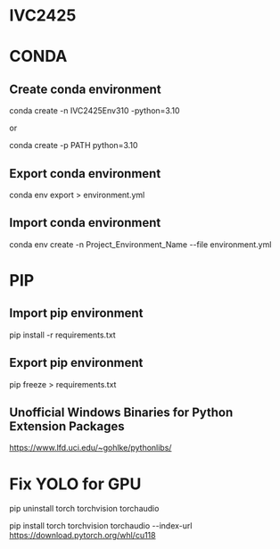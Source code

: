 # IVC2425

# CONDA
## Create conda environment
conda create -n IVC2425Env310 -python=3.10

or

conda create -p PATH python=3.10


## Export conda environment
conda env export > environment.yml

## Import conda environment
conda env create -n Project_Environment_Name --file environment.yml

# PIP

## Import pip environment
pip install -r requirements.txt

## Export pip environment
pip freeze > requirements.txt

## Unofficial Windows Binaries for Python Extension Packages
<https://www.lfd.uci.edu/~gohlke/pythonlibs/>

# Fix YOLO for GPU
pip uninstall torch torchvision torchaudio

pip install torch torchvision torchaudio --index-url https://download.pytorch.org/whl/cu118
